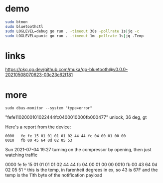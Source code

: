 # demo
```bash
sudo btmon
sudo bluetoothctl
sudo LOGLEVEL=debug go run . -timeout 30s -pollrate 1s|jq -c
sudo LOGLEVEL=panic go run . -timeout 1m -pollrate 1s|jq .Temp
```

# links
<https://pkg.go.dev/github.com/muka/go-bluetooth@v0.0.0-20210508070623-03c23c62f181>

# more
```
sudo dbus-monitor --system "type=error"
```

"fefe1102000101022444fc0400010000fb000477"
unlock, 36 deg, gt


Here's a report from the device:
```
0000   fe fe 15 01 01 01 01 02 44 44 fc 04 00 01 00 00
0010   fb 00 45 64 0d 02 05 53
```



Sun 2021-07-04 19:27
turning on the compressor by opening, then just watching traffic

0000   fe fe 15 01 01 01 01 02 44 44 fc 04 00 01 00 00
0010   fb 00 43 64 0d 02 05 51
             ^ this is the temp, in farenheit degrees in ex, so 43 is 67F
and the temp is the 11th byte of the notification payload


